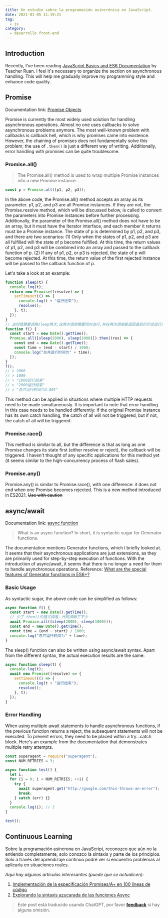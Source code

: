 ```yaml
---
title: Un estudio sobre la programación asincrónica en JavaScript.
date: 2021-01-05 11:19:21
tag:
  - js
category:
  - desarrollo front-end
---
```


## Introduction

Recently, I've been reading [JavaScript Basics and ES6 Documentation](https://wangdoc.com/) by Teacher Ruan. I feel it's necessary to organize the section on asynchronous handling. This will help me gradually improve my programming style and enhance code quality.

## Promise

Documentation link: [Promise Objects](https://wangdoc.com/es6/promise.html "Promise Objects")

Promise is currently the most widely used solution for handling asynchronous operations. Almost no one uses callbacks to solve asynchronous problems anymore. The most well-known problem with callbacks is callback hell, which is why promises came into existence. However, the chaining of promises does not fundamentally solve this problem; the use of `.then()` is just a different way of writing. Additionally, error handling with promises can be quite troublesome.

### Promise.all()

> The Promise.all() method is used to wrap multiple Promise instances into a new Promise instance.

```js
const p = Promise.all([p1, p2, p3]);
```

In the above code, the Promise.all() method accepts an array as its parameter. p1, p2, and p3 are all Promise instances. If they are not, the Promise.resolve method, which will be discussed below, is called to convert the parameters into Promise instances before further processing. Additionally, the parameter of the Promise.all() method does not have to be an array, but it must have the Iterator interface, and each member it returns must be a Promise instance.
The state of p is determined by p1, p2, and p3, and there are two scenarios:
(1) Only when the states of p1, p2, and p3 are all fulfilled will the state of p become fulfilled. At this time, the return values of p1, p2, and p3 will be combined into an array and passed to the callback function of p.
(2) If any of p1, p2, or p3 is rejected, the state of p will become rejected. At this time, the return value of the first rejected instance will be passed to the callback function of p.

Let's take a look at an example:

```js
function sleep(t) {
  console.log(t);
  return new Promise((resolve) => {
    setTimeout(() => {
      console.log(t + "运行结束");
      resolve();
    }, t);
  });
}
// 这时我需要调用sleep两次,这两次调用需要同时进行,并在两次调用都返回值后打印总运行时间
function f() {
  const start = new Date().getTime();
  Promise.all([sleep(2000), sleep(1000)]).then((res) => {
    const end = new Date().getTime();
    const time = (end - start) / 1000;
    console.log("总共运行时间为" + time);
  });
}
f();
// > 2000
// > 1000
// > "1000运行结束"
// > "2000运行结束"
// > "总共运行时间为2.001"
```

This method can be applied in situations where multiple HTTP requests need to be made simultaneously. It is important to note that error handling in this case needs to be handled differently: if the original Promise instance has its own catch handling, the catch of all will not be triggered, but if not, the catch of all will be triggered.

### Promise.race()

This method is similar to all, but the difference is that as long as one Promise changes its state first (either resolve or reject), the callback will be triggered. I haven't thought of any specific applications for this method yet (it seems similar to the high-concurrency process of flash sales).

### Promise.any()

Promise.any() is similar to Promise.race(), with one difference: it does not end when one Promise becomes rejected.
This is a new method introduced in ES2021. ~~Use with caution~~

## async/await

Documentation link: [async function](https://wangdoc.com/es6/async.html "async function")

> What is an async function? In short, it is syntactic sugar for Generator functions.

The documentation mentions Generator functions, which I briefly looked at. It seems that their asynchronous applications are just extensions, as they are primarily used for step-by-step execution of functions. With the introduction of async/await, it seems that there is no longer a need for them to handle asynchronous operations. Reference: [What are the special features of Generator functions in ES6+?](https://www.zhihu.com/question/290681846 "What are the special features of Generator functions in ES6+?")

### Basic Usage

As syntactic sugar, the above code can be simplified as follows:

```js
async function f() {
  const start = new Date().getTime();
  // 少了.then()的链式调用，代码清晰了不少
  await Promise.all([sleep(2000), sleep(1000)]);
  const end = new Date().getTime();
  const time = (end - start) / 1000;
  console.log("总共运行时间为" + time);
}
```

The sleep() function can also be written using async/await syntax. Apart from the different syntax, the actual execution results are the same:

```js
async function sleep(t) {
  console.log(t);
  await new Promise((resolve) => {
    setTimeout(() => {
      console.log(t + "运行结束");
      resolve();
    }, t);
  });
}
```

### Error Handling

When using multiple await statements to handle asynchronous functions, if the previous function returns a reject, the subsequent statements will not be executed. To prevent errors, they need to be placed within a try...catch block.
Here's an example from the documentation that demonstrates multiple retry attempts.

```js
const superagent = require("superagent");
const NUM_RETRIES = 3;

async function test() {
  let i;
  for (i = 0; i < NUM_RETRIES; ++i) {
    try {
      await superagent.get("http://google.com/this-throws-an-error");
      break;
    } catch (err) {}
  }
  console.log(i); // 3
}

test();
```

## Continuous Learning

Sobre la programación asíncrona en JavaScript, reconozco que aún no la entiendo completamente, solo conozco la sintaxis y parte de los principios. Solo a través del aprendizaje continuo podré ver si encuentro problemas al aplicarla en situaciones reales.

_Aquí hay algunos artículos interesantes (puede que se actualicen):_

1. [Implementación de la especificación Promises/A+ en 100 líneas de código](https://zhuanlan.zhihu.com/p/83965949 "Implementación de la especificación Promises/A+ en 100 líneas de código")
2. [Explorando la sintaxis azucarada de las funciones Async](https://zhuanlan.zhihu.com/p/42649246 "Explorando la sintaxis azucarada de las funciones Async")

> Este post está traducido usando ChatGPT, por favor [**feedback**](https://github.com/linyuxuanlin/Wiki_MkDocs/issues/new) si hay alguna omisión.
